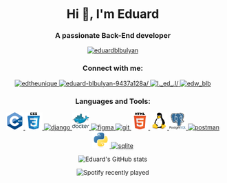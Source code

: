 <h1 align="center">Hi 👋, I'm Eduard</h1>
<h3 align="center">A passionate Back-End developer</h3>

<p align="center">
  <a href="https://github.com/eduardblbulyan">
    <img src="https://github-profile-trophy.vercel.app/?username=eduardblbulyan&theme=monokai&column=-1&title=Repositories,Commits" alt="eduardblbulyan" />
  </a>
</p>

<h3 align="center">Connect with me:</h3>
<p align="center">
  <a href="https://twitter.com/edtheunique" target="blank">
    <img src="https://raw.githubusercontent.com/rahuldkjain/github-profile-readme-generator/master/src/images/icons/Social/twitter.svg" alt="edtheunique" height="30" width="40" />
  </a>
  <a href="https://linkedin.com/in/eduard-blbulyan-9437a128a/" target="blank">
    <img src="https://raw.githubusercontent.com/rahuldkjain/github-profile-readme-generator/master/src/images/icons/Social/linked-in-alt.svg" alt="eduard-blbulyan-9437a128a/" height="30" width="40" />
  </a>
  <a href="https://instagram.com/l._ed_.l/" target="blank">
    <img src="https://raw.githubusercontent.com/rahuldkjain/github-profile-readme-generator/master/src/images/icons/Social/instagram.svg" alt="l._ed_.l/" height="30" width="40" />
  </a>
  <a href="https://www.hackerrank.com/edw_blb" target="blank">
    <img src="https://raw.githubusercontent.com/rahuldkjain/github-profile-readme-generator/master/src/images/icons/Social/hackerrank.svg" alt="edw_blb" height="30" width="40" />
  </a>
</p>

<h3 align="center">Languages and Tools:</h3>
<p align="center">
  <a href="https://www.w3schools.com/cpp/" target="_blank" rel="noreferrer">
    <img src="https://raw.githubusercontent.com/devicons/devicon/master/icons/cplusplus/cplusplus-original.svg" alt="cplusplus" width="40" height="40"/>
  </a>
  <a href="https://www.w3schools.com/css/" target="_blank" rel="noreferrer">
    <img src="https://raw.githubusercontent.com/devicons/devicon/master/icons/css3/css3-original-wordmark.svg" alt="css3" width="40" height="40"/>
  </a>
  <a href="https://www.djangoproject.com/" target="_blank" rel="noreferrer">
    <img src="https://cdn.worldvectorlogo.com/logos/django.svg" alt="django" width="40" height="40"/>
  </a>
  <a href="https://www.docker.com/" target="_blank" rel="noreferrer">
    <img src="https://raw.githubusercontent.com/devicons/devicon/master/icons/docker/docker-original-wordmark.svg" alt="docker" width="40" height="40"/>
  </a>
  <a href="https://www.figma.com/" target="_blank" rel="noreferrer">
    <img src="https://www.vectorlogo.zone/logos/figma/figma-icon.svg" alt="figma" width="40" height="40"/>
  </a>
  <a href="https://git-scm.com/" target="_blank" rel="noreferrer">
    <img src="https://www.vectorlogo.zone/logos/git-scm/git-scm-icon.svg" alt="git" width="40" height="40"/>
  </a>

  <a href="https://www.w3.org/html/" target="_blank" rel="noreferrer">
    <img src="https://raw.githubusercontent.com/devicons/devicon/master/icons/html5/html5-original-wordmark.svg" alt="html5" width="40" height="40"/>
  </a>
  <a href="https://www.linux.org/" target="_blank" rel="noreferrer">
    <img src="https://raw.githubusercontent.com/devicons/devicon/master/icons/linux/linux-original.svg" alt="linux" width="40" height="40"/>
  </a>
  <a href="https://www.postgresql.org" target="_blank" rel="noreferrer">
    <img src="https://raw.githubusercontent.com/devicons/devicon/master/icons/postgresql/postgresql-original-wordmark.svg" alt="postgresql" width="40" height="40"/>
  </a>
  <a href="https://postman.com" target="_blank" rel="noreferrer">
    <img src="https://www.vectorlogo.zone/logos/getpostman/getpostman-icon.svg" alt="postman" width="40" height="40"/>
  </a>
  <a href="https://www.python.org" target="_blank" rel="noreferrer">
    <img src="https://raw.githubusercontent.com/devicons/devicon/master/icons/python/python-original.svg" alt="python" width="40" height="40"/>
  </a>
  <a href="https://www.sqlite.org/" target="_blank" rel="noreferrer">
    <img src="https://www.vectorlogo.zone/logos/sqlite/sqlite-icon.svg" alt="sqlite" width="40" height="40"/>
  </a>
</p>

<p align="center">
  <img src="https://github-readme-stats-wine-eta-91.vercel.app/api?username=eduardblbulyan&show_icons=true&theme=dark" alt="Eduard's GitHub stats" />
</p>

<p align="center">
  <img src="https://spotify-recently-played-readme.vercel.app/api?user=31zbzcunvmq53nzeaqvrjd7knqc4&count=3&unique=true" alt="Spotify recently played" />
</p>
